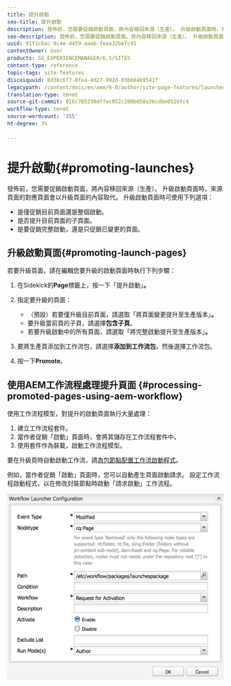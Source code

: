 ```yaml
---
title: 提升啟動
seo-title: 提升啟動
description: 發佈前，您需要促銷啟動頁面，將內容移回來源（生產）。 升級啟動頁面時，來源頁面的對應頁面會以升級頁面的內容取代。
seo-description: 發佈前，您需要促銷啟動頁面，將內容移回來源（生產）。 升級啟動頁面時，來源頁面的對應頁面會以升級頁面的內容取代。
uuid: 91f1c6ac-8c4e-4459-aaab-feaa32befc45
contentOwner: User
products: SG_EXPERIENCEMANAGER/6.5/SITES
content-type: reference
topic-tags: site-features
discoiquuid: 8d38c6f7-8fea-4d27-992d-03b604b9541f
legacypath: /content/docs/en/aem/6-0/author/site-page-features/launches
translation-type: tm+mt
source-git-commit: 016c705230dffec052c200b058a36cdbe0520fc4
workflow-type: tm+mt
source-wordcount: '355'
ht-degree: 3%

---
```



# 提升啟動{#promoting-launches}

發佈前，您需要促銷啟動頁面，將內容移回來源（生產）。 升級啟動頁面時，來源頁面的對應頁面會以升級頁面的內容取代。 升級啟動頁面時可使用下列選項：

* 是僅促銷目前頁面還是整個啟動。
* 是否提升目前頁面的子頁面。
* 是要促銷完整啟動，還是只促銷已變更的頁面。

## 升級啟動頁面{#promoting-launch-pages}

若要升級頁面，請在編輯您要升級的啟動頁面時執行下列步驟：

1. 在Sidekick的&#x200B;**Page**&#x200B;標籤上，按一下「提升啟動」**。**
1. 指定要升級的頁面：

   * （預設）若要僅升級目前頁面，請選取「將頁面變更提升至生產版本」**。**
   * 要升級當前頁的子頁，請選擇&#x200B;**包含子頁**。
   * 若要升級啟動中的所有頁面，請選取「將完整啟動提升至生產版本」**。**

1. 要將生產頁添加到工作流包，請選擇&#x200B;**添加到工作流包**，然後選擇工作流包。
1. 按一下&#x200B;**Promote**。

## 使用AEM工作流程處理提升頁面 {#processing-promoted-pages-using-aem-workflow}

使用工作流程模型，對提升的啟動頁面執行大量處理：

1. 建立工作流程套件。
1. 當作者促銷「啟動」頁面時，會將其儲存在工作流程套件中。
1. 使用套件作為裝載，啟動工作流程模型。

要在升級頁時自動啟動工作流，請[為包節點配置工作流啟動程式](/help/sites-administering/workflows-starting.md#workflows-launchers)。

例如，當作者促銷「啟動」頁面時，您可以自動產生頁面啟動請求。 設定工作流程啟動程式，以在修改封裝節點時啟動「請求啟動」工作流程。

![chlimage_1-136](assets/chlimage_1-136.png)

